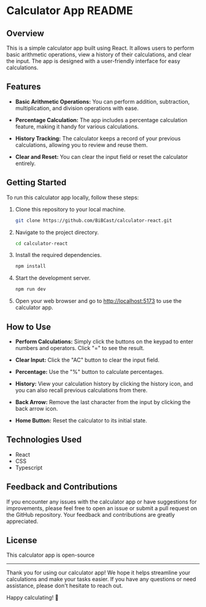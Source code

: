 # Calculator App README

## Overview

This is a simple calculator app built using React. It allows users to perform basic arithmetic operations, view a history of their calculations, and clear the input. The app is designed with a user-friendly interface for easy calculations.

## Features

- **Basic Arithmetic Operations:** You can perform addition, subtraction, multiplication, and division operations with ease.

- **Percentage Calculation:** The app includes a percentage calculation feature, making it handy for various calculations.

- **History Tracking:** The calculator keeps a record of your previous calculations, allowing you to review and reuse them.

- **Clear and Reset:** You can clear the input field or reset the calculator entirely.

## Getting Started

To run this calculator app locally, follow these steps:

1. Clone this repository to your local machine.

   ```bash
   git clone https://github.com/BiBCast/calculator-react.git
   ```

2. Navigate to the project directory.

   ```bash
   cd calculator-react
   ```

3. Install the required dependencies.

   ```bash
   npm install
   ```

4. Start the development server.

   ```bash
   npm run dev
   ```

5. Open your web browser and go to [http://localhost:5173](http://localhost:5173) to use the calculator app.

## How to Use

- **Perform Calculations:** Simply click the buttons on the keypad to enter numbers and operators. Click "=" to see the result.

- **Clear Input:** Click the "AC" button to clear the input field.

- **Percentage:** Use the "%" button to calculate percentages.

- **History:** View your calculation history by clicking the history icon, and you can also recall previous calculations from there.

- **Back Arrow:** Remove the last character from the input by clicking the back arrow icon.

- **Home Button:** Reset the calculator to its initial state.

## Technologies Used

- React
- CSS
- Typescript

## Feedback and Contributions

If you encounter any issues with the calculator app or have suggestions for improvements, please feel free to open an issue or submit a pull request on the GitHub repository. Your feedback and contributions are greatly appreciated.

## License

This calculator app is open-source 

---

Thank you for using our calculator app! We hope it helps streamline your calculations and make your tasks easier. If you have any questions or need assistance, please don't hesitate to reach out.

Happy calculating! 🧮
